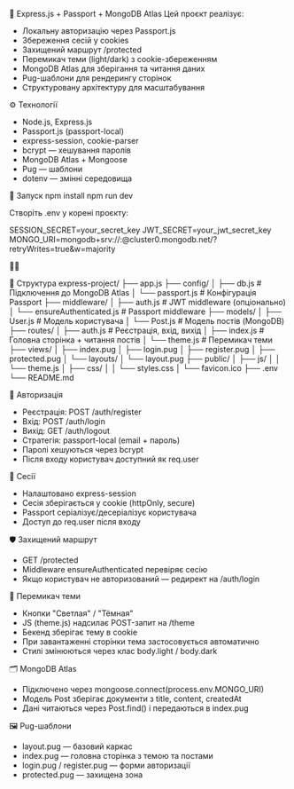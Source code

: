 🔐 Express.js + Passport + MongoDB Atlas
Цей проєкт реалізує:
- Локальну авторизацію через Passport.js
- Збереження сесій у cookies
- Захищений маршрут /protected
- Перемикач теми (light/dark) з cookie-збереженням
- MongoDB Atlas для зберігання та читання даних
- Pug-шаблони для рендерингу сторінок
- Структуровану архітектуру для масштабування

⚙️ Технології
- Node.js, Express.js
- Passport.js (passport-local)
- express-session, cookie-parser
- bcrypt — хешування паролів
- MongoDB Atlas + Mongoose
- Pug — шаблони
- dotenv — змінні середовища

🚀 Запуск
npm install
npm run dev


Створіть .env у корені проєкту:

SESSION_SECRET=your_secret_key
JWT_SECRET=your_jwt_secret_key
MONGO_URI=mongodb+srv://<username>:<password>@cluster0.mongodb.net/<dbname>?retryWrites=true&w=majority



📁 Структура
express-project/
├── app.js
├── config/
│   ├── db.js               # Підключення до MongoDB Atlas
│   └── passport.js         # Конфігурація Passport
├── middleware/
│   ├── auth.js             # JWT middleware (опціонально)
│   └── ensureAuthenticated.js  # Passport middleware
├── models/
│   ├── User.js             # Модель користувача
│   └── Post.js             # Модель постів (MongoDB)
├── routes/
│   ├── auth.js             # Реєстрація, вхід, вихід
│   ├── index.js            # Головна сторінка + читання постів
│   └── theme.js            # Перемикач теми
├── views/
│   ├── index.pug
│   ├── login.pug
│   ├── register.pug
│   ├── protected.pug
│   └── layouts/
│       └── layout.pug
├── public/
│   ├── js/
│   │   └── theme.js
│   ├── css/
│   │   └── styles.css
│   └── favicon.ico
├── .env
└── README.md



🔑 Авторизація
- Реєстрація: POST /auth/register
- Вхід: POST /auth/login
- Вихід: GET /auth/logout
- Стратегія: passport-local (email + пароль)
- Паролі хешуються через bcrypt
- Після входу користувач доступний як req.user

🧠 Сесії
- Налаштовано express-session
- Сесія зберігається у cookie (httpOnly, secure)
- Passport серіалізує/десеріалізує користувача
- Доступ до req.user після входу

🛡️ Захищений маршрут
- GET /protected
- Middleware ensureAuthenticated перевіряє сесію
- Якщо користувач не авторизований — редирект на /auth/login

🎨 Перемикач теми
- Кнопки "Светлая" / "Тёмная"
- JS (theme.js) надсилає POST-запит на /theme
- Бекенд зберігає тему в cookie
- При завантаженні сторінки тема застосовується автоматично
- Стилі змінюються через клас body.light / body.dark

🗂️ MongoDB Atlas
- Підключено через mongoose.connect(process.env.MONGO_URI)
- Модель Post зберігає документи з title, content, createdAt
- Дані читаються через Post.find() і передаються в index.pug

🖼️ Pug-шаблони
- layout.pug — базовий каркас
- index.pug — головна сторінка з темою та постами
- login.pug / register.pug — форми авторизації
- protected.pug — захищена зона

